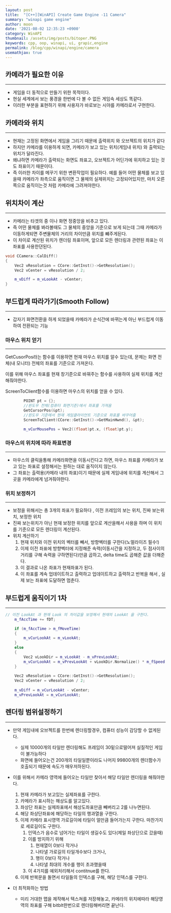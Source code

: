 ```yaml
---
layout: post
title:  "[C++][WinAPI] Create Game Engine -11 Camera"
summary: "winapi game engine"
author: moon
date: '2021-08-02 12:35:23 +0900'
category: WinAPI
thumbnail: /assets/img/posts/bitoper.PNG
keywords: cpp, oop, winapi, ui, grapic,engine
permalink: /blog/cpp/winapi/engine/camera
usemathjax: true
---
```

## 카메라가 필요한 이유

---

- 게임을 더 동적으로 만들기 위한 목적이다.
- 현실 세계에서 보는 풍경을 한번에 다 볼 수 없든 게임속 세상도 똑같다.
- 이러한 부분을 표현하기 위해 사용자가 바로보는 시야를 카메라로서 구현한다.

## 카메라와 위치

---

- 현재는 고정된 화면에서 게임을 그리기 때문에 출력위치 와 오브젝트의 위치가 같다
- 하지만 카메라를 이용하게 되면, 카메라가 보고 있는 위치(게임내 위치) 와 출력되는 위치가 달라진다.
- 왜냐하면 카메라가 출력되는 화면도 좌표고, 오브젝트가 어딘가에 위치하고 있는 것도 좌표이기 때문이다.
- 즉 이러한 차이를 메꾸기 위한 변환작업이 필요하다. 예를 들어 어떤 물체를 보고 있을때 카메라가 좌측으로 움직이면 그 물체의 실제위치는 고정되어있지만, 마치 오른쪽으로 움직이는것 처럼 카메라에 그려져야한다.

## 위치차이 계산

---

- 카메라는 타겟의 중 이나 화면 정중앙을 비추고 있다.
- 즉 어떤 물체를 봐라볼때도 그 물체의 중앙을 기준으로 보게 되는데 그때 카메라가 이동하게되면 주변물체의 거리의 차이만큼 위치를 뺴주게된다.
- 이 차이로 계산된 위치가 렌더링 좌표이며, 앞으로 모든 렌더링과 관련된 좌표는 이 좌표를 사용한뎐된다.

```cpp
void CCamera::CalDiff()
{
	Vec2 vResolution = CCore::GetInst()->GetResolution();
	Vec2 vCenter = vResolution / 2;

	m_vDiff = m_vLookAt - vCenter;
}
```

## 부드럽게 따라가기(Smooth  Follow)

---

- 갑자기 화면전환을 하게 되었을때 카메라가 순식간에 바뀌는게 아닌 부드럽게 이동하여 전환되는 기능

### 마우스 위치 얻기

---

GetCusorPos라는 함수를 이용하면 현재 마우스 위치를 알수 있는데, 문제는 화면 전체(내 모니터) 전체의 좌표를 기준으로 가져온다.

이를 위해 마우스 좌표를 현재 창기준으로 바꿔주는 함수를 사용하여 실제 위치를 계산해줘야한다.

ScreenToClient함수를 이용하면 마우스의 위치를 얻을 수 있다.

```cpp
		POINT pt = {};
		//윈도우 전체(컴퓨터 화면기준)에서 좌표를 가져옴
		GetCursorPos(&pt);
		//윈도우 기준에서 현재 게임클라이언트 기준으로 좌표를 바꾸어줌
		ScreenToClient(CCore::GetInst()->GetMainHwnd(), &pt);

		m_vCurMousePos = Vec2((float)pt.x, (float)pt.y);
```

### 마우스의 위치에 따라 좌표변경

---

- 마우스의 클릭을통해 카메라화면을 이동시킨다고 하면, 마우스 좌표를 카메라가 보고 있는 좌표로 설정해서는 원하는 대로 움직이지 않는다.
- 그 좌표는 출력용(카메라 내의 좌표)이기 때문에 실제 게임내에 위치를 계산해서 그곳을 카메라에게 넘겨줘야한다.

### 위치 보정하기

---

- 보정을 위해서는 총 3개의 좌표가 필요하다 , 이전 프레임의 보는 위치, 진짜 보는위치, 보정한 위치
- 진짜 보는위치가 아닌 현재 보정한 위치를 앞으로 계산을해서 사용을 하며 이 위치를 기준으로 모든 렌더링이 계산된다.
- 위치 계산하기
    1. 현재 위치와 이전 위치의 벡터를 빼서, 방향벡터를 구한다(노멀라이즈 필수!)
    2. 이제 이전 좌표에  방향벡터에 지정해준 속력(이동시간을 지정하고, 두 점사이의 거리를 구해 속력을 구하면된다)만큼 곱하고, delta time도 곱해준 값을 더해준다.
    3. 이 결과로 나온 좌표가 현재좌표가 된다.
    4. 이 좌표를 계속 업데이트하고 출력하고 업데이트하고 출력하고 반복을 해서 , 실제 보는 좌표에 도달하면 멈춘다.

## 부드럽게 움직이기 1차

---

```cpp
// 이전 LookAt 과 현재 Look 의 차이값을 보정해서 현재의 LookAt 을 구한다.
	m_fAccTime += fDT;

	if (m_fAccTime > m_fMoveTime)
	{
		m_vCurLookAt = m_vLookAt;
	}
	else 
	{
		Vec2 vLookDir = m_vLookAt - m_vPrevLookAt;
		m_vCurLookAt = m_vPrevLookAt + vLookDir.Normalize() * m_fSpeed * fDT;
	}
	
	Vec2 vResolution = CCore::GetInst()->GetResolution();
	Vec2 vCenter = vResolution / 2;	
	
	m_vDiff = m_vCurLookAt - vCenter;
	m_vPrevLookAt = m_vCurLookAt;
```

## 렌더링 범위설정하기

---

- 만약 게임내에 오브젝트를 한번에 렌더링할경우, 컴퓨터 성능이 감당할 수 없게된다.
    - 실제 10000개의 타일만 렌더링해도 프레임이 30밑으로떨어져 실질적인 게임이 불가능하다
    - 화면에 들어오는건 200개의 타일일뿐이라도 나머지 99800개의 렌더함수가 호출되기 때문에 속도가 매우저하된다.
- 이를 위해서 카메라 영역에 들어오는 타일만 찾아서 해당 타일만 렌더링을 해줘야한다.
    1. 현재 카메라가 보고있는 실제좌표를 구한다.
    2. 카메라가 표시하는 해상도를 알고있다.
    3. 좌상단 좌표는 실제좌표에서 해상도좌표만큼 빼버리고 2를 나누면된다.
    4. 해당 좌상단좌표에 해당하는 타일의 행과열을 구한다.
    5. 이제 카메라 표시영역 가로길이에 타일이 얼만큼 들어가는지 구한다. 마찬가지로 세로길이도 구한다.
        1. 인덱스가 음수로 넘어가는 타일이 생길수도 있다(제일 좌상단으로 갔을때)
        2. 이를 방지하기 위해 
            1. 현재열이 0보다 작거나 
            2. 나타낼 가로길의 타일개수보다 크거나, 
            3. 행이 0보다 작거나
            4. 나타낼 최대의 개수를 행이 초과했을때
        3. 이 4가지를 예외처리해서 contitnue를 한다.
    6. 이제 반복문을 돌면서 타일들의 인덱스를 구해, 해당 인덱스를 구한다. 

- 더 최적화하는 방법
    - 미리 거대한 맵을 제작해서 텍스쳐를 저장해놓고, 카메라의 위치에따라 해당영역의 좌표를 구해 bitblt한번으로 렌더링해버리면 끝난다.